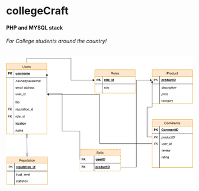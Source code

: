 # collegeCraft
<html>
<h4>PHP and MYSQL stack</h4>
<h6>For College students around the country!</h6>

<img src="./UMLDiagram.png" />
</html>
